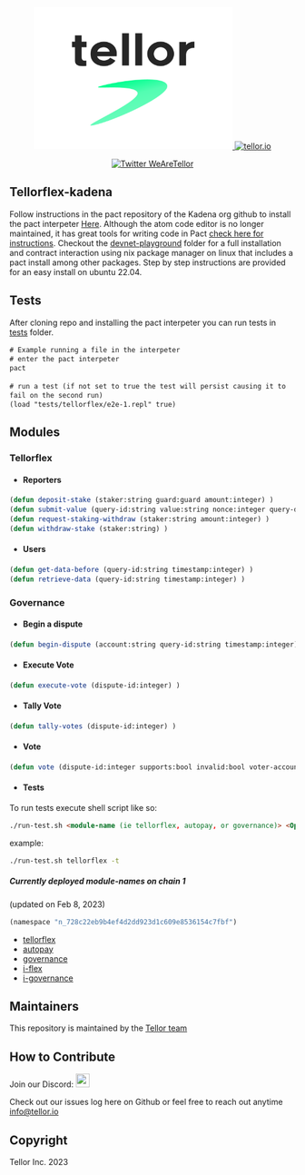 <p align="center">
  <a href='https://www.tellor.io/'>
    <img src= 'https://raw.githubusercontent.com/tellor-io/TellorBrandMaterials/master/Swoosh%20and%20wordmark%20legacy/SwooshWordmarkLegacy.png' width="350" height="250" alt='tellor.io' />
    <img src= 'https://camo.githubusercontent.com/637425cb3d78e55411a0b3cb9ee5684b3a0cbd6d8dc8342c722268f5e4f8b346/68747470733a2f2f692e696d6775722e636f6d2f62415a464147462e706e67' width="250" height="200" alt='tellor.io' />

  </a>
</p>

<p align="center">
  <a href='https://twitter.com/WeAreTellor'>
    <img src= 'https://img.shields.io/twitter/url/http/shields.io.svg?style=social' alt='Twitter WeAreTellor' />
  </a>
</p>

## Tellorflex-kadena <a name="sample"> </a>

Follow instructions in the pact repository of the Kadena org github to install the pact interpeter [Here](https://github.com/kadena-io/pact#installing-pact). Although the atom code editor is no longer maintained, it has great tools for writing code in Pact [check here for instructions](https://github.com/kadena-io/pact#atom). Checkout the [devnet-playground](./devnet-playground) folder for a full installation and contract interaction using nix package manager on linux that includes a pact install among other packages.  Step by step instructions are provided for an easy install on ubuntu 22.04. 

## Tests
After cloning repo and installing the pact interpeter you can run tests in [tests](./tests) folder. 
```cli
# Example running a file in the interpeter
# enter the pact interpeter
pact

# run a test (if not set to true the test will persist causing it to fail on the second run)
(load "tests/tellorflex/e2e-1.repl" true)
```

## Modules

### Tellorflex
- #### Reporters
```lisp
(defun deposit-stake (staker:string guard:guard amount:integer) )
(defun submit-value (query-id:string value:string nonce:integer query-data:string staker:string) )
(defun request-staking-withdraw (staker:string amount:integer) )
(defun withdraw-stake (staker:string) )
```
- #### Users
```lisp
(defun get-data-before (query-id:string timestamp:integer) )
(defun retrieve-data (query-id:string timestamp:integer) )
```
### Governance
- #### Begin a dispute
```lisp
(defun begin-dispute (account:string query-id:string timestamp:integer) )
```
- #### Execute Vote
```lisp
(defun execute-vote (dispute-id:integer) )
```
- #### Tally Vote
```lisp
(defun tally-votes (dispute-id:integer) )
```
- #### Vote
```lisp
(defun vote (dispute-id:integer supports:bool invalid:bool voter-account:string) )
```
- #### Tests
To run tests execute shell script like so:

```md
./run-test.sh <module-name (ie tellorflex, autopay, or governance)> <Optional flag: --show-trace>
```
example:
```sh
./run-test.sh tellorflex -t
```
##### Currently deployed module-names on chain 1 
(updated on Feb 8, 2023)
```lisp
(namespace "n_728c22eb9b4ef4d2dd923d1c609e8536154c7fbf")
```
* [tellorflex](https://balance.chainweb.com/modules.html?server=api.testnet.chainweb.com&module=n_728c22eb9b4ef4d2dd923d1c609e8536154c7fbf.tellorflex&chain=1)
* [autopay](https://balance.chainweb.com/modules.html?server=api.testnet.chainweb.com&module=n_728c22eb9b4ef4d2dd923d1c609e8536154c7fbf.autopay&chain=1)
* [governance](https://balance.chainweb.com/modules.html?server=api.testnet.chainweb.com&module=n_728c22eb9b4ef4d2dd923d1c609e8536154c7fbf.governance&chain=1)
* [i-flex](https://balance.chainweb.com/modules.html?server=api.testnet.chainweb.com&module=n_728c22eb9b4ef4d2dd923d1c609e8536154c7fbf.i-flex&chain=1)
* [i-governance](https://balance.chainweb.com/modules.html?server=api.testnet.chainweb.com&module=n_728c22eb9b4ef4d2dd923d1c609e8536154c7fbf.i-governance&chain=1)

## Maintainers <a name="maintainers"> </a>
This repository is maintained by the [Tellor team](https://github.com/orgs/tellor-io/people)


## How to Contribute<a name="how2contribute"> </a>  
Join our Discord:
[<img src="https://github.com/tellor-io/tellorX/blob/main/public/discord.png" width="24" height="24">](https://discord.com/invite/n7drGjh)

Check out our issues log here on Github or feel free to reach out anytime [info@tellor.io](mailto:info@tellor.io)

## Copyright

Tellor Inc. 2023
